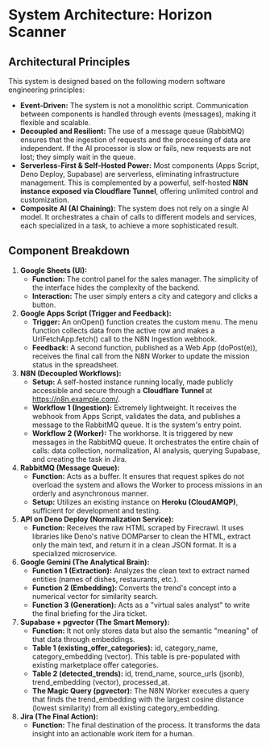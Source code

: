 # **System Architecture: Horizon Scanner**

## **Architectural Principles**

This system is designed based on the following modern software engineering principles:

* **Event-Driven:** The system is not a monolithic script. Communication between components is handled through events (messages), making it flexible and scalable.  
* **Decoupled and Resilient:** The use of a message queue (RabbitMQ) ensures that the ingestion of requests and the processing of data are independent. If the AI processor is slow or fails, new requests are not lost; they simply wait in the queue.  
* **Serverless-First & Self-Hosted Power:** Most components (Apps Script, Deno Deploy, Supabase) are serverless, eliminating infrastructure management. This is complemented by a powerful, self-hosted **N8N instance exposed via Cloudflare Tunnel**, offering unlimited control and customization.  
* **Composite AI (AI Chaining):** The system does not rely on a single AI model. It orchestrates a chain of calls to different models and services, each specialized in a task, to achieve a more sophisticated result.

## **Component Breakdown**

1. **Google Sheets (UI):**  
   * **Function:** The control panel for the sales manager. The simplicity of the interface hides the complexity of the backend.  
   * **Interaction:** The user simply enters a city and category and clicks a button.  
2. **Google Apps Script (Trigger and Feedback):**  
   * **Trigger:** An onOpen() function creates the custom menu. The menu function collects data from the active row and makes a UrlFetchApp.fetch() call to the N8N Ingestion webhook.  
   * **Feedback:** A second function, published as a Web App (doPost(e)), receives the final call from the N8N Worker to update the mission status in the spreadsheet.  
3. **N8N (Decoupled Workflows):**  
   * **Setup:** A self-hosted instance running locally, made publicly accessible and secure through a **Cloudflare Tunnel** at https://n8n.example.com/.  
   * **Workflow 1 (Ingestion):** Extremely lightweight. It receives the webhook from Apps Script, validates the data, and publishes a message to the RabbitMQ queue. It is the system's entry point.  
   * **Workflow 2 (Worker):** The workhorse. It is triggered by new messages in the RabbitMQ queue. It orchestrates the entire chain of calls: data collection, normalization, AI analysis, querying Supabase, and creating the task in Jira.  
4. **RabbitMQ (Message Queue):**  
   * **Function:** Acts as a buffer. It ensures that request spikes do not overload the system and allows the Worker to process missions in an orderly and asynchronous manner.  
   * **Setup:** Utilizes an existing instance on **Heroku (CloudAMQP)**, sufficient for development and testing.  
5. **API on Deno Deploy (Normalization Service):**  
   * **Function:** Receives the raw HTML scraped by Firecrawl. It uses libraries like Deno's native DOMParser to clean the HTML, extract only the main text, and return it in a clean JSON format. It is a specialized microservice.  
6. **Google Gemini (The Analytical Brain):**  
   * **Function 1 (Extraction):** Analyzes the clean text to extract named entities (names of dishes, restaurants, etc.).  
   * **Function 2 (Embedding):** Converts the trend's concept into a numerical vector for similarity search.  
   * **Function 3 (Generation):** Acts as a "virtual sales analyst" to write the final briefing for the Jira ticket.  
7. **Supabase \+ pgvector (The Smart Memory):**  
   * **Function:** It not only stores data but also the semantic "meaning" of that data through embeddings.  
   * **Table 1 (existing\_offer\_categories):** id, category\_name, category\_embedding (vector). This table is pre-populated with existing marketplace offer categories.  
   * **Table 2 (detected\_trends):** id, trend\_name, source\_urls (jsonb), trend\_embedding (vector), processed\_at.  
   * **The Magic Query (pgvector):** The N8N Worker executes a query that finds the trend\_embedding with the largest cosine distance (lowest similarity) from all existing category\_embedding.  
8. **Jira (The Final Action):**  
   * **Function:** The final destination of the process. It transforms the data insight into an actionable work item for a human.